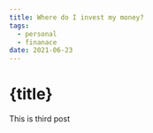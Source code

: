 ```yaml
---
title: Where do I invest my money?
tags:
  - personal
  - finanace
date: 2021-06-23
---
```


# {title}

This is third post
